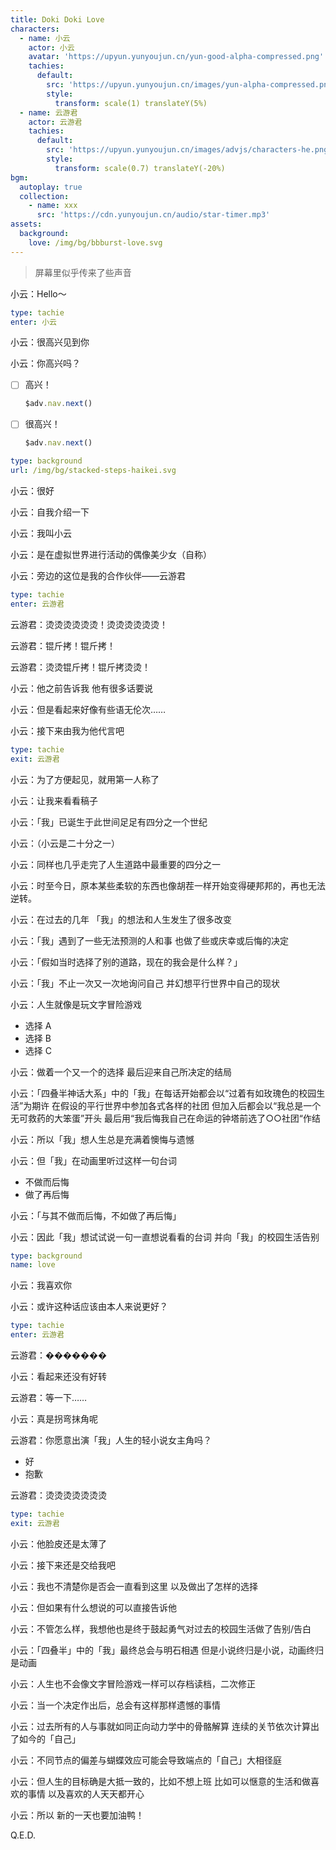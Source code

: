 ```yaml
---
title: Doki Doki Love
characters:
  - name: 小云
    actor: 小云
    avatar: 'https://upyun.yunyoujun.cn/yun-good-alpha-compressed.png'
    tachies:
      default:
        src: 'https://upyun.yunyoujun.cn/images/yun-alpha-compressed.png'
        style:
          transform: scale(1) translateY(5%)
  - name: 云游君
    actor: 云游君
    tachies:
      default:
        src: 'https://upyun.yunyoujun.cn/images/advjs/characters-he.png'
        style:
          transform: scale(0.7) translateY(-20%)
bgm:
  autoplay: true
  collection:
    - name: xxx
      src: 'https://cdn.yunyoujun.cn/audio/star-timer.mp3'
assets:
  background:
    love: /img/bg/bbburst-love.svg
---
```


> 屏幕里似乎传来了些声音

小云：Hello～

```yaml
type: tachie
enter: 小云
```

小云：很高兴见到你

小云：你高兴吗？

- [ ] 高兴！

  ```ts
  $adv.nav.next()
  ```

- [ ] 很高兴！

  ```ts
  $adv.nav.next()
  ```

```yaml
type: background
url: /img/bg/stacked-steps-haikei.svg
```

小云：很好

小云：自我介绍一下

小云：我叫小云

小云：是在虚拟世界进行活动的偶像美少女（自称）

<!-- ~~偶像~~ -->

小云：旁边的这位是我的合作伙伴——云游君

```yaml
type: tachie
enter: 云游君
```

云游君：烫烫烫烫烫烫！烫烫烫烫烫烫！

云游君：锟斤拷！锟斤拷！

云游君：烫烫锟斤拷！锟斤拷烫烫！

小云：他之前告诉我 他有很多话要说

小云：但是看起来好像有些语无伦次……

小云：接下来由我为他代言吧

```yaml
type: tachie
exit: 云游君
```

小云：为了方便起见，就用第一人称了

小云：让我来看看稿子

小云：「我」已诞生于此世间足足有四分之一个世纪

小云：（小云是二十分之一）

小云：同样也几乎走完了人生道路中最重要的四分之一

小云：时至今日，原本某些柔软的东西也像胡茬一样开始变得硬邦邦的，再也无法逆转。

小云：在过去的几年
「我」的想法和人生发生了很多改变

小云：「我」遇到了一些无法预测的人和事
也做了些或庆幸或后悔的决定

小云：「假如当时选择了别的道路，现在的我会是什么样？」

小云：「我」不止一次又一次地询问自己
并幻想平行世界中自己的现状

小云：人生就像是玩文字冒险游戏

- 选择 A
- 选择 B
- 选择 C

小云：做着一个又一个的选择
最后迎来自己所决定的结局

小云：「四叠半神话大系」中的「我」在每话开始都会以“过着有如玫瑰色的校园生活”为期许
在假设的平行世界中参加各式各样的社团
但加入后都会以“我总是一个无可救药的大笨蛋”开头
最后用“我后悔我自己在命运的钟塔前选了○○社团“作结

小云：所以「我」想人生总是充满着懊悔与遗憾

小云：但「我」在动画里听过这样一句台词

- 不做而后悔
- 做了再后悔

小云：「与其不做而后悔，不如做了再后悔」

小云：因此「我」想试试说一句一直想说看看的台词
并向「我」的校园生活告别

```yaml
type: background
name: love
```

小云：我喜欢你

小云：或许这种话应该由本人来说更好？

```yaml
type: tachie
enter: 云游君
```

云游君：�������

小云：看起来还没有好转

云游君：等一下……

小云：真是拐弯抹角呢

云游君：你愿意出演「我」人生的轻小说女主角吗？

- 好
- 抱歉

云游君：烫烫烫烫烫烫烫

```yaml
type: tachie
exit: 云游君
```

小云：他脸皮还是太薄了

小云：接下来还是交给我吧

小云：我也不清楚你是否会一直看到这里
以及做出了怎样的选择

小云：但如果有什么想说的可以直接告诉他

小云：不管怎么样，我想他也是终于鼓起勇气对过去的校园生活做了告别/告白

小云：「四叠半」中的「我」最终总会与明石相遇
但是小说终归是小说，动画终归是动画

小云：人生也不会像文字冒险游戏一样可以存档读档，二次修正

小云：当一个决定作出后，总会有这样那样遗憾的事情

小云：过去所有的人与事就如同正向动力学中的骨骼解算
连续的关节依次计算出了如今的「自己」

小云：不同节点的偏差与蝴蝶效应可能会导致端点的「自己」大相径庭

小云：但人生的目标确是大抵一致的，比如不想上班
比如可以惬意的生活和做喜欢的事情
以及喜欢的人天天都开心

小云：所以
新的一天也要加油鸭！

Q.E.D.
